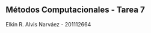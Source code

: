 Métodos Computacionales - Tarea 7
---------------------------------
Elkin R. Alvis Narváez - 201112664
